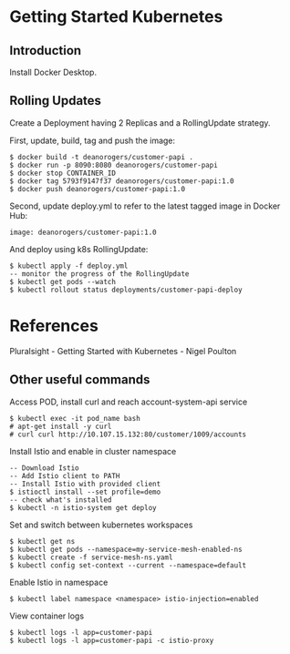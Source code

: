 # Getting Started Kubernetes

## Introduction

Install Docker Desktop.

## Rolling Updates

Create a Deployment having 2 Replicas and a RollingUpdate strategy.

First, update, build, tag and push the image:
```
$ docker build -t deanorogers/customer-papi .
$ docker run -p 8090:8080 deanorogers/customer-papi
$ docker stop CONTAINER_ID
$ docker tag 5793f9147f37 deanorogers/customer-papi:1.0
$ docker push deanorogers/customer-papi:1.0  
```
Second, update deploy.yml to refer to the latest tagged image in Docker Hub:
```
image: deanorogers/customer-papi:1.0
```
And deploy using k8s RollingUpdate:
```
$ kubectl apply -f deploy.yml
-- monitor the progress of the RollingUpdate
$ kubectl get pods --watch
$ kubectl rollout status deployments/customer-papi-deploy 
```

# References
Pluralsight - Getting Started with Kubernetes - Nigel Poulton

## Other useful commands

Access POD, install curl and reach account-system-api service
```
$ kubectl exec -it pod_name bash
# apt-get install -y curl
# curl curl http://10.107.15.132:80/customer/1009/accounts
```
Install Istio and enable in cluster namespace
```
-- Download Istio
-- Add Istio client to PATH
-- Install Istio with provided client
$ istioctl install --set profile=demo
-- check what's installed
$ kubectl -n istio-system get deploy
```

Set and switch between kubernetes workspaces
```
$ kubectl get ns
$ kubectl get pods --namespace=my-service-mesh-enabled-ns
$ kubectl create -f service-mesh-ns.yaml
$ kubectl config set-context --current --namespace=default
```
Enable Istio in namespace
```
$ kubectl label namespace <namespace> istio-injection=enabled
```
View container logs
```
$ kubectl logs -l app=customer-papi
$ kubectl logs -l app=customer-papi -c istio-proxy
```